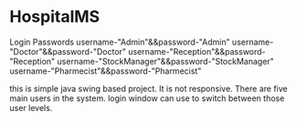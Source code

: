 # HospitalMS

Login Passwords
username-"Admin"&&password-"Admin"
username-"Doctor"&&password-"Doctor"
username-"Reception"&&password-"Reception"
username-"StockManager"&&password-"StockManager"
username-"Pharmecist"&&password-"Pharmecist"


this is simple java swing based project.
It is not responsive.
There are five main users in the system.
login window can use to switch between those user levels.
